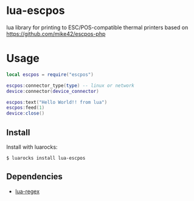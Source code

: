 # lua-escpos

lua library for printing to ESC/POS-compatible thermal printers based on https://github.com/mike42/escpos-php

# Usage

```lua
local escpos = require("escpos")

escpos:connector_type(type) -- linux or network
device:connector(device_connector)

escpos:text("Hello World!! from lua")
escpos:feed(1)
device:close()
```

## Install

Install with luarocks:

```
$ luarocks install lua-escpos

```


## Dependencies

- [lua-regex](https://github.com/rrthomas/lrexlib/)
